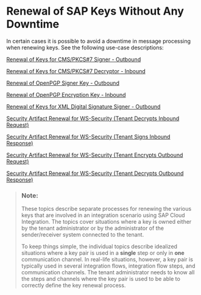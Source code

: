<!-- loio2218fa4ad2e24e4a950d8392d58165bc -->

# Renewal of SAP Keys Without Any Downtime



In certain cases it is possible to avoid a downtime in message processing when renewing keys. See the following use-case descriptions:

[Renewal of Keys for CMS/PKCS\#7 Signer - Outbound](renewal-of-keys-for-cms-pkcs-7-signer-outbound-fe4d37f.md)

[Renewal of Keys for CMS/PKCS\#7 Decryptor - Inbound](renewal-of-keys-for-cms-pkcs-7-decryptor-inbound-1cdab75.md)

[Renewal of OpenPGP Signer Key - Outbound](renewal-of-openpgp-signer-key-outbound-b2b54df.md)

[Renewal of OpenPGP Encryption Key - Inbound](renewal-of-openpgp-encryption-key-inbound-66cbb51.md)

[Renewal of Keys for XML Digital Signature Signer - Outbound](renewal-of-keys-for-xml-digital-signature-signer-outbound-aaeaa2f.md)

[Security Artifact Renewal for WS-Security \(Tenant Decrypts Inbound Request\)](security-artifact-renewal-for-ws-security-tenant-decrypts-inbound-request-192762b.md)

[Security Artifact Renewal for WS-Security \(Tenant Signs Inbound Response\)](security-artifact-renewal-for-ws-security-tenant-signs-inbound-response-a6ccced.md)

[Security Artifact Renewal for WS-Security \(Tenant Encrypts Outbound Request\)](security-artifact-renewal-for-ws-security-tenant-encrypts-outbound-request-efb83b3.md)

[Security Artifact Renewal for WS-Security \(Tenant Decrypts Outbound Response\)](security-artifact-renewal-for-ws-security-tenant-decrypts-outbound-response-90b85ec.md)

> ### Note:  
> These topics describe separate processes for renewing the various keys that are involved in an integration scenario using SAP Cloud Integration. The topics cover situations where a key is owned either by the tenant administrator or by the administrator of the sender/receiver system connected to the tenant.
> 
> To keep things simple, the individual topics describe idealized situations where a key pair is used in a **single** step or only in **one** communication channel. In real-life situations, however, a key pair is typically used in several integration flows, integration flow steps, and communication channels. The tenant administrator needs to know all the steps and channels where the key pair is used to be able to correctly define the key renewal process.

